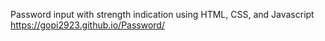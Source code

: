 Password input with strength indication using HTML, CSS, and Javascript
https://gopi2923.github.io/Password/
